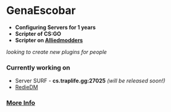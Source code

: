 # **GenaEscobar**
* **Configuring Servers for 1 years**
* **Scripter of CS:GO**
* **Scripter on [Alliedmodders](http://www.sourcemod.net/plugins.php?cat=0&mod=-1&title=&author=Gena&description=&search=1)**

*looking to create new plugins for people*

### **Currently working on**
- Server SURF - **cs.traplife.gg:27025** *(will be released soon!)*
- [RedieDM](https://www.youtube.com/watch?v=D8TyLaW5GNs)

### [More Info](https://github.com/GenaEscobar/Gena-Private-Plugins)


<!--
**GenaEscobar/GenaEscobar** is a ✨ _special_ ✨ repository because its `README.md` (this file) appears on your GitHub profile.

Here are some ideas to get you started:

- 🔭 I’m currently working on ...
- 🌱 I’m currently learning ...
- 👯 I’m looking to collaborate on ...
- 🤔 I’m looking for help with ...
- 💬 Ask me about ...
- 📫 How to reach me: ...
- 😄 Pronouns: ...
- ⚡ Fun fact: ...
-->
